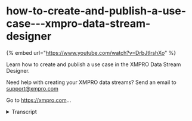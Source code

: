 # how-to-create-and-publish-a-use-case---xmpro-data-stream-designer
{% embed url="https://www.youtube.com/watch?v=DrbJtlrshXo" %}



Learn how to create and publish a use case in the XMPRO Data Stream Designer. 

Need help with creating your XMPRO data streams? Send an email to support@xmpro.com 

Go to https://xmpro.com...
<details>
<summary>Transcript</summary>Learn how to create and publish a use case in the XMPRO Data Stream Designer. 

Need help with creating your XMPRO data streams? Send an email to support@xmpro.com 

Go to https://xmpro.com...
use-cases in the use case designer are

the core element of data stream designer

this video will demonstrate the process

of creating and publishing a use case to

start click the new use case button in

the sidebar to open the new use case

blade alternatively you can click the

use case button to access the use case

blade then click the new command once

here fill in the details of your use

case name a description and help

identify your use case and its purpose

clicking the blank icon field lets you

upload a unique or thematic image for

the use case or you can leave it blank

and a default icon will be used

assigning a category helps you group

your use cases default collection will

determine the initial collection

assigned to your stream objects which

will be described in more detail later

on when you are done click Save this

will save your new use case and open the

designer blade once you have an existing

use case you can navigate to this

designer blade from the Welcome page by

clicking on the category than the use

case alternatively click the use case

button on the side bar to access the use

case played then search for and click on

your use case the details of your use

case can be edited after its creation by

clicking the properties command on the

designer blade notably attempting to

change the default collection will offer

you the choice of retro actively

applying your selection to all existing

stream objects additionally the metadata

field is available this lets you assign

tags to your use case which can be

helpful in further categorizing your use

cases and searching through them from

the category dashboard the designer

blade is where you build your data

stream the bar on the left is the agent

toolbox searching for and dragging items

from here will allow you to create

stream objects which make up your data

stream each agent has a specific purpose

which is described in their

documentation for now we will create

stream objects from the event simulator

and event printer agents the simulator

will constantly generate data events for

the stream and the printer will display

the events it receives in the console

window of the stream host the stream

objects must be connected so data can

flow between them the green boxes on the

bottom of the stream object represent

outputs while the green boxes on the

side of the stream object represent

inputs most agents have one output and

one input but some have more or less in

these cases the documentation for the

agent will describe how each input or

output is used read outputs are special

error than outputs but they will be

described in another video for now it is

enough to know the event simulator has

one real data output click and drag the

output of the event simulator to the

input of the event printer this error

represents a connection between these

stream objects which data flows through

stream objects can be rearranged by

dragging their icon or renamed by

clicking their name clicking and

selecting a stream object will allow you

to delete it by clicking the delete

command you can also access its

configuration by clicking the

configuration command or by double

clicking the object each agent has its

own configuration which is again better

described in their own documentation the

configuration plate also allows you to

train to the stream objects collection

affecting which stream hosts it will run

on click the apply button to pass the

change to configuration back to the

designer and then the Save button to

save the changes

however newly created objects cannot be

configured if you try you will get a

warning reminding you the same to save

your stream first and try again in

similar ways connections can be selected

and deleted

they can also be dragged from either end

to delete the existing connection area

and recreate it with a different stream

object finally now that the stream has

been set up and the agents configured we

can publish the use case by clicking the

publish command this will run the data

stream on any stream host assigned to

the collection I have a stream host

running here and the event printer is

printing the data as it flows through

publishing a stream will prevent any

changes from being saved to the designer

to prevent altering and possibly causing

errors in a running stream if you want

to edit or update the data stream it

must first be unpublished by clicking

the unpublished command which will stop

the running stream on the stream hosts

this has been how to create and publish

a use case in data stream designer thank

you for watching
</details>